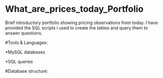 # What_are_prices_today_Portfolio
Brief introductory portfolio showing pricing observations from today. I have provided the SQL scripts i used to create the tables and query them to answer questions.

#Tools & Languages:

*MySQL databases

*SQL queries

#Database structure:



